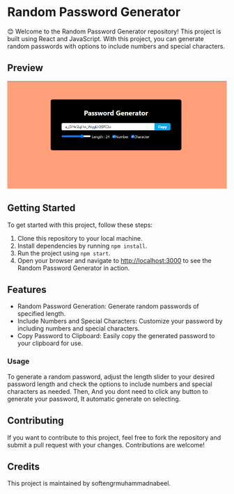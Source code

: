 # Random Password Generator

😊 Welcome to the Random Password Generator repository! This project is built using React and JavaScript. With this project, you can generate random passwords with options to include numbers and special characters.

## Preview

![Random Password Generator Preview](public/image.png)

## Getting Started

To get started with this project, follow these steps:

1. Clone this repository to your local machine.
2. Install dependencies by running `npm install`.
3. Run the project using `npm start`.
4. Open your browser and navigate to [http://localhost:3000](http://localhost:3000) to see the Random Password Generator in action.

## Features

- Random Password Generation: Generate random passwords of specified length.
- Include Numbers and Special Characters: Customize your password by including numbers and special characters.
- Copy Password to Clipboard: Easily copy the generated password to your clipboard for use.

### Usage

To generate a random password, adjust the length slider to your desired password length and check the options to include numbers and special characters as needed. Then, And you dont need to click any button to generate your password, It automatic generate on selecting.

## Contributing

If you want to contribute to this project, feel free to fork the repository and submit a pull request with your changes. Contributions are welcome!

## Credits

This project is maintained by softengrmuhammadnabeel.
